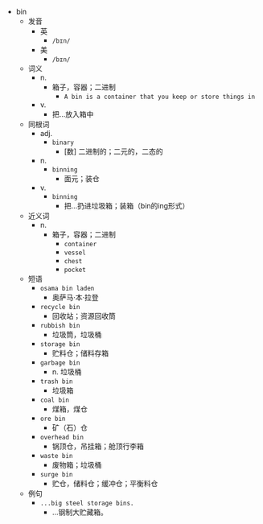 - bin
  - 发音
    - 英
      - `/bɪn/`
    - 美
      - `/bɪn/`
  - 词义
    - n.
      - 箱子，容器；二进制
        - `A bin is a container that you keep or store things in`
    - v.
      - 把…放入箱中
  - 同根词
    - adj.
      - `binary`
        - [数] 二进制的；二元的，二态的
    - n.
      - `binning`
        - 面元；装仓
    - v.
      - `binning`
        - 把…扔进垃圾箱；装箱（bin的ing形式）
  - 近义词
    - n.
      - 箱子，容器；二进制
        - `container`
        - `vessel`
        - `chest`
        - `pocket`
  - 短语
    - `osama bin laden`
      - 奥萨马·本·拉登 
    - `recycle bin`
      - 回收站；资源回收筒 
    - `rubbish bin`
      - 垃圾筒，垃圾桶 
    - `storage bin`
      - 贮料仓；储料存箱 
    - `garbage bin`
      - n. 垃圾桶 
    - `trash bin`
      - 垃圾箱 
    - `coal bin`
      - 煤箱，煤仓 
    - `ore bin`
      - 矿（石）仓 
    - `overhead bin`
      - 锅顶仓，吊挂箱；舱顶行李箱 
    - `waste bin`
      - 废物箱；垃圾桶 
    - `surge bin`
      - 贮仓，储料仓；缓冲仓；平衡料仓 
  - 例句
    - `...big steel storage bins.`
      - …钢制大贮藏箱。

